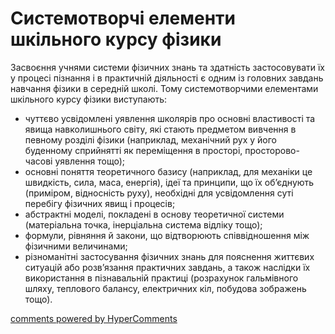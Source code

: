 <div id="hypercomments_widget" class="js-hypercomments-widget invisible"></div>

Системотворчі елементи шкільного курсу фізики
=============================================

Засвоєння учнями системи фізичних знань та здатність застосовувати їх у процесі пізнання і в практичній діяльності є одним із головних завдань навчання фізики в середній школі. Тому системотворчими елементами шкільного курсу фізики виступають:
<ul>
<li>чуттєво усвідомлені уявлення школярів про основні властивості та явища навколишнього світу, які стають предметом вивчення в певному розділі фізики (наприклад, механічний рух у його буденному сприйнятті як переміщення в просторі, просторово-часові уявлення тощо);</li>
<li>основні поняття теоретичного базису (наприклад, для механіки це швидкість, сила, маса, енергія), ідеї та принципи, що їх об’єднують (приміром, відносність руху), необхідні для усвідомлення суті перебігу фізичних явищ і процесів;</li>
<li>абстрактні моделі, покладені в основу теоретичної системи (матеріальна точка, інерціальна система відліку тощо);</li>
<li>формули, рівняння й закони, що відтворюють співвідношення між фізичними величинами;</li>
<li>різноманітні застосування фізичних знань для пояснення життєвих ситуацій або розв’язання практичних завдань, а також наслідки їх використання в пізнавальній практиці (розрахунок гальмівного шляху, теплового балансу, електричних кіл, побудова зображень тощо).</li>
</ul>


<div class="js-hypercomments-container">
<a href="http://hypercomments.com" class="hc-link" title="comments widget">comments powered by HyperComments</a>
</div>
